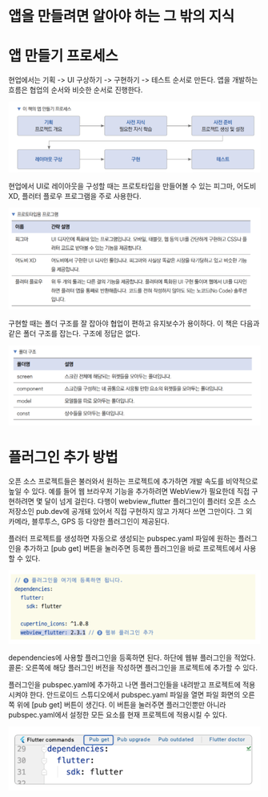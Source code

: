 # **앱을 만들려면 알아야 하는 그 밖의 지식**  
# **앱 만들기 프로세스**  
현업에서는 기획 -> UI 구상하기 -> 구현하기 -> 테스트 순서로 만든다. 앱을 개발하는 흐름은 협업의 순서와 비슷한 순서로 
진행한다.  
  
![img.png](image/img.png)  
  
현업에서 UI로 레이아웃을 구성할 때는 프로토타입을 만들어볼 수 있는 피그마, 어도비 XD, 플러터 플로우 프로그램을 주로 
사용한다.  
  
![img.png](image/img2.png)  
  
구현할 때는 폴더 구조를 잘 잡아야 협업이 편하고 유지보수가 용이하다. 이 책은 다음과 같은 폴더 구조를 잡는다. 구조에 정답은 
없다.  
  
![img.png](image/img3.png)  
  
# **플러그인 추가 방법**  
오픈 소스 프로젝트들은 불러와서 원하는 프로젝트에 추가하면 개발 속도를 비약적으로 높일 수 있다. 예를 들어 웹 브라우저 기능을 
추가하려면 WebView가 필요한데 직접 구현하려면 몇 달이 넘게 걸린다. 다행이 webview_flutter 플러그인이 플러터 오픈 소스 저장소인 
pub.dev에 공개돼 있어서 직접 구현하지 않고 가져다 쓰면 그만이다. 그 외 카메라, 블루투스, GPS 등 다양한 플러그인이 제공된다.  
  
플러터 프로젝트를 생성하면 자동으로 생성되는 pubspec.yaml 파일에 원하는 플러그인을 추가하고 [pub get] 버튼을 눌러주면 
등록한 플러그인을 바로 프로젝트에서 사용할 수 있다.  
  
![img.png](image/img4.png)  
  
dependencies에 사용할 플러그인을 등혹하면 된다. 하단에 웹뷰 플러그인을 적었다. 콜론: 오른쪽에 해당 플러그인 버전을 
작성하면 플러그인을 프로젝트에 추가할 수 있다.  
  
플러그인을 pubspec.yaml에 추가하고 나면 플러그인들을 내려받고 프로젝트에 적용시켜야 한다. 안드로이드 스튜디오에서 pubspec.yaml 
파일을 열면 파일 화면의 오른쪽 위에 [pub get] 버튼이 생긴다. 이 버튼을 눌러주면 플러그인뿐만 아니라 pubspec.yaml에서 
설정한 모든 요소를 현재 프로젝트에 적용시킬 수 있다.  
  
![img.png](image/img5.png)  
  
